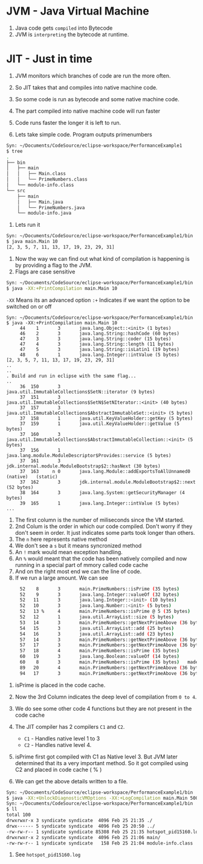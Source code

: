 # JVM - Java Virtual Machine

1. Java code gets `compiled` into Bytecode
2. JVM is `interpreting` the bytecode at runtime.

# JIT - Just in time

1. JVM monitors which branches of code are run the more often.
1. So JIT takes that and compiles into native machine code.
1. So some code is run as bytecode and some native machine code.
1. The part compiled into native machine code will run faster
1. Code runs faster the longer it is left to run.

1. Lets take simple code. Program outputs primenumbers

```bash
Syn: ~/Documents/CodeSource/eclipse-workspace/PerformanceExample1 
$ tree
.
├── bin
│   ├── main
│   │   ├── Main.class
│   │   └── PrimeNumbers.class
│   └── module-info.class
└── src
    ├── main
    │   ├── Main.java
    │   └── PrimeNumbers.java
    └── module-info.java
```

1. Lets run it

```bash
Syn: ~/Documents/CodeSource/eclipse-workspace/PerformanceExample1/bin 
$ java main.Main 10
[2, 3, 5, 7, 11, 13, 17, 19, 23, 29, 31]
```

1. Now the way we can find out what kind of compilation is happening is by providing a flag to the JVM.
1. Flags are case sensitive

```bash
Syn: ~/Documents/CodeSource/eclipse-workspace/PerformanceExample1/bin 
$ java -XX:+PrintCompilation main.Main 10
```

`-XX` Means its an advanced option
`:+` Indicates if we want the option to be switched on or off

```
Syn: ~/Documents/CodeSource/eclipse-workspace/PerformanceExample1/bin 
$ java -XX:+PrintCompilation main.Main 10
     44    1       3       java.lang.Object::<init> (1 bytes)
     46    2       3       java.lang.String::hashCode (60 bytes)
     47    3       3       java.lang.String::coder (15 bytes)
     47    4       3       java.lang.String::length (11 bytes)
     47    5       3       java.lang.String::isLatin1 (19 bytes)
     48    6       1       java.lang.Integer::intValue (5 bytes)
[2, 3, 5, 7, 11, 13, 17, 19, 23, 29, 31]
..
..
. Build and run in eclipse with the same flag...
..
     36  150       3       java.util.ImmutableCollections$SetN::iterator (9 bytes)
     37  151       3       java.util.ImmutableCollections$SetN$SetNIterator::<init> (40 bytes)
     37  157       3       java.util.ImmutableCollections$AbstractImmutableSet::<init> (5 bytes)
     37  158       1       java.util.KeyValueHolder::getKey (5 bytes)
     37  159       1       java.util.KeyValueHolder::getValue (5 bytes)
     37  160       3       java.util.ImmutableCollections$AbstractImmutableCollection::<init> (5 bytes)
     37  156       1       java.lang.module.ModuleDescriptor$Provides::service (5 bytes)
     37  161       3       jdk.internal.module.ModuleBootstrap$2::hasNext (30 bytes)
     37  163     n 0       java.lang.Module::addExportsToAllUnnamed0 (native)   (static)
     37  162       3       jdk.internal.module.ModuleBootstrap$2::next (52 bytes)
     38  164       3       java.lang.System::getSecurityManager (4 bytes)
     39  165       1       java.lang.Integer::intValue (5 bytes)
...
```

1. The first column is the number of miliseconds since the VM started.
1. 2nd Colum is the order in which our code compiled. Don't worry if they don't seem in order. It just indicates some parts took longer than others.
1. The `n` here represents native method
1. We don't see a  `s` but it means syncronized method
1. An `!` mark would mean exception handling.
1. An `%` would meant that the code has been natively compiled and now running in a special part of mmory called code cache
1. And on the right most end we can the line of code.
1. If we run a large amount. We can see

```bash
     52    8       3       main.PrimeNumbers::isPrime (35 bytes)
     52    9       3       java.lang.Integer::valueOf (32 bytes)
     52   11       3       java.lang.Integer::<init> (10 bytes)
     52   10       3       java.lang.Number::<init> (5 bytes)
     52   13 %     4       main.PrimeNumbers::isPrime @ 5 (35 bytes)
     52   12       1       java.util.ArrayList::size (5 bytes)
     53   14       3       main.PrimeNumbers::getNextPrimeAbove (36 bytes)
     54   15       3       java.util.ArrayList::add (25 bytes)
     54   16       3       java.util.ArrayList::add (23 bytes)
     57   14       3       main.PrimeNumbers::getNextPrimeAbove (36 bytes)   made not entrant
     57   17       3       main.PrimeNumbers::getNextPrimeAbove (36 bytes)
     57   18       4       main.PrimeNumbers::isPrime (35 bytes)
     60   19       3       java.lang.Boolean::valueOf (14 bytes)
     60    8       3       main.PrimeNumbers::isPrime (35 bytes)   made not entrant
     89   20       4       main.PrimeNumbers::getNextPrimeAbove (36 bytes)
     94   17       3       main.PrimeNumbers::getNextPrimeAbove (36 bytes)   made not entrant
```

1. isPrime is placed in the code cache.
1. Now the 3rd Column indicates the deep level of compilation from `0 to 4`.
1. We do see some other code 4 functions but they are not present in the code cache
1. The JIT compiler has 2 compilers `C1` and `C2`. 
    - `C1` - Handles native level 1 to 3
    - `C2` - Handles native level 4.

1. isPrime first got compiled with C1 as Native level 3. But JVM later determined that its a very important method. So it got compiled using C2 and placed in code cache ( % ) 

1. We can get the above details written to a file.

```bash
Syn: ~/Documents/CodeSource/eclipse-workspace/PerformanceExample1/bin 
$ java -XX:+UnlockDiagnosticVMOptions -XX:+LogCompilation main.Main 5000
Syn: ~/Documents/CodeSource/eclipse-workspace/PerformanceExample1/bin 
$ ll
total 100
drwxrwxr-x 3 syndicate syndicate  4096 Feb 25 21:35 ./
drwx------ 5 syndicate syndicate  4096 Feb 25 20:50 ../
-rw-rw-r-- 1 syndicate syndicate 85308 Feb 25 21:35 hotspot_pid15160.log
drwxrwxr-x 2 syndicate syndicate  4096 Feb 25 21:06 main/
-rw-rw-r-- 1 syndicate syndicate   158 Feb 25 21:04 module-info.class
```

1. See `hotspot_pid15160.log`